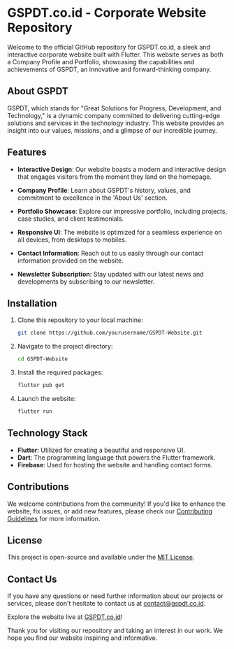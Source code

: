 # GSPDT.co.id - Corporate Website Repository

Welcome to the official GitHub repository for GSPDT.co.id, a sleek and interactive corporate website built with Flutter. This website serves as both a Company Profile and Portfolio, showcasing the capabilities and achievements of GSPDT, an innovative and forward-thinking company. 

## About GSPDT

GSPDT, which stands for "Great Solutions for Progress, Development, and Technology," is a dynamic company committed to delivering cutting-edge solutions and services in the technology industry. This website provides an insight into our values, missions, and a glimpse of our incredible journey.

## Features

- **Interactive Design**: Our website boasts a modern and interactive design that engages visitors from the moment they land on the homepage.

- **Company Profile**: Learn about GSPDT's history, values, and commitment to excellence in the 'About Us' section.

- **Portfolio Showcase**: Explore our impressive portfolio, including projects, case studies, and client testimonials.

- **Responsive UI**: The website is optimized for a seamless experience on all devices, from desktops to mobiles.

- **Contact Information**: Reach out to us easily through our contact information provided on the website.

- **Newsletter Subscription**: Stay updated with our latest news and developments by subscribing to our newsletter.

## Installation

1. Clone this repository to your local machine:

   ```bash
   git clone https://github.com/yourusername/GSPDT-Website.git
   ```

2. Navigate to the project directory:

   ```bash
   cd GSPDT-Website
   ```

3. Install the required packages:

   ```bash
   flutter pub get
   ```

4. Launch the website:

   ```bash
   flutter run
   ```

## Technology Stack

- **Flutter**: Utilized for creating a beautiful and responsive UI.
- **Dart**: The programming language that powers the Flutter framework.
- **Firebase**: Used for hosting the website and handling contact forms.

## Contributions

We welcome contributions from the community! If you'd like to enhance the website, fix issues, or add new features, please check our [Contributing Guidelines](CONTRIBUTING.md) for more information.

## License

This project is open-source and available under the [MIT License](LICENSE).

## Contact Us

If you have any questions or need further information about our projects or services, please don't hesitate to contact us at contact@gspdt.co.id.

Explore the website live at [GSPDT.co.id](https://www.gspdt.co.id)!

Thank you for visiting our repository and taking an interest in our work. We hope you find our website inspiring and informative.
